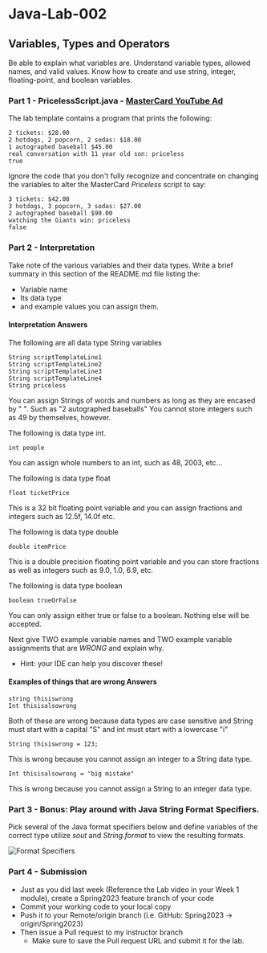 # Java-Lab-002

## Variables, Types and Operators

Be able to explain what variables are. Understand variable types, allowed names, and valid values.
Know how to create and use string, integer, floating-point, and boolean variables.

### Part 1 - PricelessScript.java - [MasterCard YouTube Ad](https://www.youtube.com/watch?v=Q_6stXKGuHo)

The lab template contains a program that prints the following:
```
2 tickets: $28.00
2 hotdogs, 2 popcorn, 2 sodas: $18.00
1 autographed baseball $45.00
real conversation with 11 year old son: priceless
true
```

Ignore the code that you don't fully recognize and concentrate on changing the variables to alter the MasterCard *Priceless* script to say:
```
3 tickets: $42.00
3 hotdogs, 3 popcorn, 3 sodas: $27.00
2 autographed baseball $90.00
watching the Giants win: priceless
false
```

### Part 2 - Interpretation
Take note of the various variables and their data types. Write a brief summary in this section of the README.md file listing the:
* Variable name
* Its data type
* and example values you can assign them.

#### Interpretation Answers
The following are all data type String variables
```
String scriptTemplateLine1
String scriptTemplateLine2
String scriptTemplateLine3
String scriptTemplateLine4
String priceless
```
You can assign Strings of words and numbers as long as they are encased by " ". Such as "2 autographed baseballs" 
You cannot store integers such as 49 by themselves, however.

The following is data type int.
```
int people
```
You can assign whole numbers to an int, such as 48, 2003, etc...

The following is data type float
```
float ticketPrice
```
This is a 32 bit floating point variable and you can assign fractions and integers such as 12.5f, 14.0f etc.

The following is data type double
```
double itemPrice
```
This is a double precision floating point variable and you can store fractions as well as integers such as 9.0, 1.0, 6.9, etc.

The following is data type boolean
```
boolean trueOrFalse
```
You can only assign either true or false to a boolean. Nothing else will be accepted.

Next give TWO example variable names and TWO example variable assignments that are *WRONG* and explain why.
* Hint: your IDE can help you discover these!
#### Examples of things that are wrong Answers
```
string thisiswrong
Int thisisalsowrong
```
Both of these are wrong because data types are case sensitive and String must start with a capital "S" and int must start with a lowercase "i"
```
String thisiswrong = 123;
```
This is wrong because you cannot assign an integer to a String data type. 
```
Int thisisalsowrong = "big mistake"
```
This is wrong because you cannot assign a String to an integer data type.
### Part 3 - Bonus: Play around with Java String Format Specifiers.

Pick several of the Java format specifiers below and define variables of the correct type utilize *sout* and *String.format* to view the resulting formats.

![Format Specifiers](JavaStringFormatSpecifiers.png)

### Part 4 - Submission
* Just as you did last week (Reference the Lab video in your Week 1 module), create a Spring2023 feature branch of your code
* Commit your working code to your local copy
* Push it to your Remote/origin branch (i.e. GitHub: Spring2023 -> origin/Spring2023)
* Then issue a Pull request to my instructor branch
    * Make sure to save the Pull request URL and submit it for the lab.
